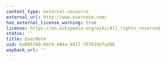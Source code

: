 ```yaml
---
content_type: external-resource
external_url: http://www.evernote.com/
has_external_license_warning: true
license: https://en.wikipedia.org/wiki/All_rights_reserved
status: ''
title: EverNote
uid: ba095768-bb74-404a-9417-70763ddfa266
wayback_url: ''
---
```


